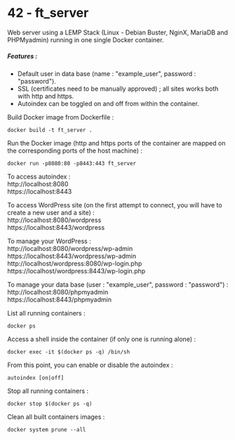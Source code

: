 # 42 - ft_server

Web server using a LEMP Stack (Linux - Debian Buster, NginX, MariaDB and
PHPMyadmin) running in one single Docker container.
##### Features :
- Default user in data base (name : "example_user", password : "password").
- SSL (certificates need to be manually approved) ; all sites works both with http and https.
- Autoindex can be toggled on and off from within the container.

Build Docker image from Dockerfile :
```
docker build -t ft_server .
```
Run the Docker image (http and https ports of the container are mapped on the corresponding ports of the host machine) :
```
docker run -p8080:80 -p8443:443 ft_server
```
To access autoindex :  
http://localhost:8080  
https://localhost:8443

To access WordPress site (on the first attempt to connect, you will have to create a new user and a site) :  
http://localhost:8080/wordpress  
https://localhost:8443/wordpress

To manage your WordPress :  
http://localhost:8080/wordpress/wp-admin  
https://localhost:8443/wordpress/wp-admin  
http://localhost/wordpress:8080/wp-login.php  
https://localhost/wordpress:8443/wp-login.php

To manage your data base (user : "example_user", password : "password") :  
http://localhost:8080/phpmyadmin  
https://localhost:8443/phpmyadmin

List all running containers :
```
docker ps
```
Access a shell inside the container (if only one is running alone) :
```
docker exec -it $(docker ps -q) /bin/sh
```
From this point, you can enable or disable the autoindex :
```
autoindex [on|off]
```
Stop all running containers :
```
docker stop $(docker ps -q)
```
Clean all built containers images :
```
docker system prune --all
```

